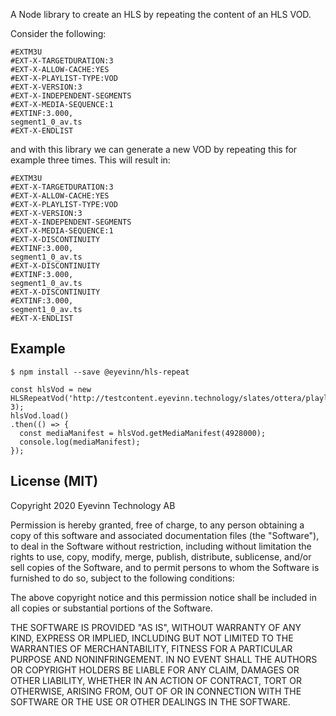 A Node library to create an HLS by repeating the content of an HLS VOD.

Consider the following:

```
#EXTM3U
#EXT-X-TARGETDURATION:3
#EXT-X-ALLOW-CACHE:YES
#EXT-X-PLAYLIST-TYPE:VOD
#EXT-X-VERSION:3
#EXT-X-INDEPENDENT-SEGMENTS
#EXT-X-MEDIA-SEQUENCE:1
#EXTINF:3.000,
segment1_0_av.ts
#EXT-X-ENDLIST
```

and with this library we can generate a new VOD by repeating this for example three times. This will result in:

```
#EXTM3U
#EXT-X-TARGETDURATION:3
#EXT-X-ALLOW-CACHE:YES
#EXT-X-PLAYLIST-TYPE:VOD
#EXT-X-VERSION:3
#EXT-X-INDEPENDENT-SEGMENTS
#EXT-X-MEDIA-SEQUENCE:1
#EXT-X-DISCONTINUITY
#EXTINF:3.000,
segment1_0_av.ts
#EXT-X-DISCONTINUITY
#EXTINF:3.000,
segment1_0_av.ts
#EXT-X-DISCONTINUITY
#EXTINF:3.000,
segment1_0_av.ts
#EXT-X-ENDLIST
```

## Example

```
$ npm install --save @eyevinn/hls-repeat
```

```
const hlsVod = new HLSRepeatVod('http://testcontent.eyevinn.technology/slates/ottera/playlist.m3u8', 3);
hlsVod.load()
.then(() => {
  const mediaManifest = hlsVod.getMediaManifest(4928000);
  console.log(mediaManifest);
});
```

## License (MIT)

Copyright 2020 Eyevinn Technology AB

Permission is hereby granted, free of charge, to any person obtaining a copy of this software and associated documentation files (the "Software"), to deal in the Software without restriction, including without limitation the rights to use, copy, modify, merge, publish, distribute, sublicense, and/or sell copies of the Software, and to permit persons to whom the Software is furnished to do so, subject to the following conditions:

The above copyright notice and this permission notice shall be included in all copies or substantial portions of the Software.

THE SOFTWARE IS PROVIDED "AS IS", WITHOUT WARRANTY OF ANY KIND, EXPRESS OR IMPLIED, INCLUDING BUT NOT LIMITED TO THE WARRANTIES OF MERCHANTABILITY, FITNESS FOR A PARTICULAR PURPOSE AND NONINFRINGEMENT. IN NO EVENT SHALL THE AUTHORS OR COPYRIGHT HOLDERS BE LIABLE FOR ANY CLAIM, DAMAGES OR OTHER LIABILITY, WHETHER IN AN ACTION OF CONTRACT, TORT OR OTHERWISE, ARISING FROM, OUT OF OR IN CONNECTION WITH THE SOFTWARE OR THE USE OR OTHER DEALINGS IN THE SOFTWARE.